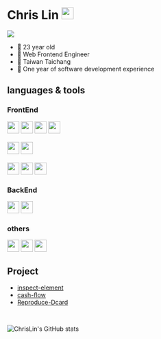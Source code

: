 
# Chris Lin <code><a href="mailto:i100308326@gmail.com"><img height="28" src="https://img.shields.io/badge/Gmail-D14836?style=for-the-badge&logo=gmail&logoColor=white"></a></code>

![](https://komarev.com/ghpvc/?username=ChrisLin1997&color=brightgreen)

- 🎂  23 year old
- 🌿  Web Frontend Engineer
- 🍁  Taiwan Taichang
- 💼  One year of software development experience

## languages & tools

### FrontEnd
<code><img height="28" src="https://img.shields.io/badge/HTML5-E34F26?style=for-the-badge&logo=html5&logoColor=white"></code>
<code><img height="28" src="https://img.shields.io/badge/CSS3-1572B6?style=for-the-badge&logo=css3&logoColor=white"></code>
<code><img height="28" src="https://img.shields.io/badge/JavaScript-F7DF1E?style=for-the-badge&logo=javascript&logoColor=black"></code>
<code><img height="28" src="https://img.shields.io/badge/TypeScript-007ACC?style=for-the-badge&logo=typescript&logoColor=white"></code>
<br/>
<br/>
<code><img height="28" src="https://img.shields.io/badge/Vue.js-35495E?style=for-the-badge&logo=vue.js&logoColor=4FC08D"></code>
<code><img height="28" src="https://img.shields.io/badge/React-20232A?style=for-the-badge&logo=react&logoColor=61DAFB"></code>
<br/>
<br/>
<code><img height="28" src="https://img.shields.io/badge/Yarn-2C8EBB?style=for-the-badge&logo=yarn&logoColor=white"></code>
<code><img height="28" src="https://img.shields.io/badge/Sass-CC6699?style=for-the-badge&logo=sass&logoColor=white"></code>
<code><img height="28" src="https://img.shields.io/badge/Tailwind_CSS-38B2AC?style=for-the-badge&logo=tailwind-css&logoColor=white"></code>


### BackEnd
<code><img height="28" src="https://img.shields.io/badge/Python-3776AB?style=for-the-badge&logo=python&logoColor=white"></code>
<code><img height="28" src="https://img.shields.io/badge/Django-092E20?style=for-the-badge&logo=django&logoColor=white"></code>

### others
<code><img height="28" src="https://img.shields.io/badge/Git-F05032?style=for-the-badge&logo=git&logoColor=white"></code>
<code><img height="28" src="https://img.shields.io/badge/Docker-2CA5E0?style=for-the-badge&logo=docker&logoColor=white"></code>
<code><img height="28" src="https://img.shields.io/badge/firebase-ffca28?style=for-the-badge&logo=firebase&logoColor=white"></code>


## Project
- [inspect-element](https://chrome.google.com/webstore/detail/inspect-element/flgcpmeleoikcibkiaiindbcjeldcogp)
- [cash-flow](https://github.com/ChrisLin1997/cash-flow)
- [Reproduce-Dcard](https://chrislin1997.github.io/Vue-Dcard/)

<br/>

![ChrisLin's GitHub stats](https://github-readme-stats.vercel.app/api?username=ChrisLin1997&show_icons=true&theme=gruvbox)
